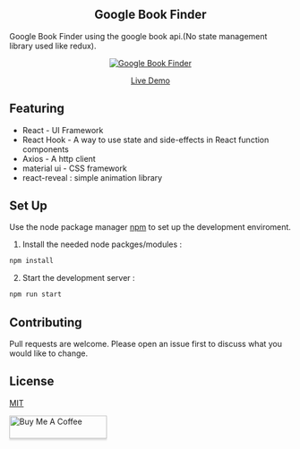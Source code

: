 <h2 align="center">Google Book Finder </h2>

Google Book Finder using the google book api.(No state management library used like redux).

<p align="center" margin-bottom="0">
  <a href="https://hackernews-redesign.netlify.com" target="_blank">
    <img alt="Google Book Finder" width="auto" height="auto" src="https://i.ibb.co/XLnB7Tt/screenzy-1564680578356.png">
  </a>
</p>
<p align="center">
  <a href="https://google-book-finder.netlify.com">Live Demo</a>
</p>

## Featuring

- React - UI Framework
- React Hook - A way to use state and side-effects in React function components
- Axios - A http client
- material ui - CSS framework
- react-reveal : simple animation library

## Set Up

Use the node package manager [npm](https://www.npmjs.com) to set up the development enviroment.

1. Install the needed node packges/modules :

```bash
npm install
```

2. Start the development server :

```bash
npm run start
```

## Contributing

Pull requests are welcome. Please open an issue first to discuss what you would like to change.

## License

[MIT](https://choosealicense.com/licenses/mit/)

<a href="https://www.buymeacoffee.com/UQAePwJt8" target="_blank"><img src="https://www.buymeacoffee.com/assets/img/custom_images/orange_img.png" alt="Buy Me A Coffee" style="height: 41px !important;width: 174px !important;box-shadow: 0px 3px 2px 0px rgba(190, 190, 190, 0.5) !important;-webkit-box-shadow: 0px 3px 2px 0px rgba(190, 190, 190, 0.5) !important;" ></a>
